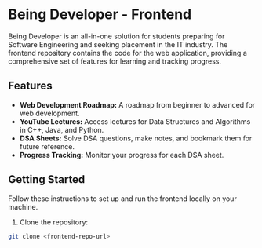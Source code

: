 # Being Developer - Frontend

Being Developer is an all-in-one solution for students preparing for Software Engineering and seeking placement in the IT industry. The frontend repository contains the code for the web application, providing a comprehensive set of features for learning and tracking progress.

## Features

- **Web Development Roadmap:** A roadmap from beginner to advanced for web development.
- **YouTube Lectures:** Access lectures for Data Structures and Algorithms in C++, Java, and Python.
- **DSA Sheets:** Solve DSA questions, make notes, and bookmark them for future reference.
- **Progress Tracking:** Monitor your progress for each DSA sheet.

## Getting Started

Follow these instructions to set up and run the frontend locally on your machine.

1. Clone the repository:

```bash
git clone <frontend-repo-url>



